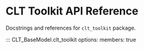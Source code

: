 # CLT Toolkit API Reference

Docstrings and references for `clt_toolkit` package.

::: CLT_BaseModel.clt_toolkit
	options:
	      members: true
